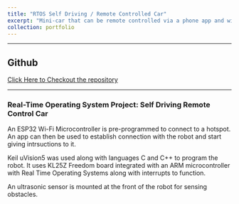 ```yaml
---
title: "RTOS Self Driving / Remote Controlled Car"
excerpt: "Mini-car that can be remote controlled via a phone app and wifi connection. <br/> ![](../images/2271Intro.png) <br /> [__CLICK TO KNOW MORE__](https://uosjapuelks.github.io/anderson/portfolio/portfolio-2/)"
collection: portfolio
---
```


---
## Github
[Click Here to Checkout the repository](https://github.com/uosjapuelks/best-boss)

***
### Real-Time Operating System Project: Self Driving Remote Control Car

An ESP32 Wi-Fi Microcontroller is pre-programmed to connect to a hotspot. An app can then be used to establish connection with the robot and start giving intrsuctions to it.

Keil uVision5 was used along with languages C and C++ to program the robot. It uses KL25Z Freedom board integrated with an ARM microcontroller with Real Time Operating Systems along with interrupts to function. 

An ultrasonic sensor is mounted at the front of the robot for sensing obstacles.
